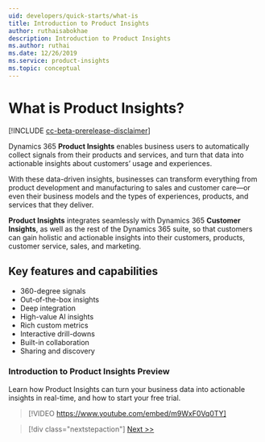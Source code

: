 ```yaml
---
uid: developers/quick-starts/what-is
title: Introduction to Product Insights
author: ruthaisabokhae
description: Introduction to Product Insights
ms.author: ruthai
ms.date: 12/26/2019
ms.service: product-insights
ms.topic: conceptual
---
```


# What is Product Insights?

[!INCLUDE [cc-beta-prerelease-disclaimer]( includes/cc-beta-prerelease-disclaimer.md)]

Dynamics 365 **Product Insights** enables business users to automatically collect signals from their products and services, and turn that data into actionable insights about customers’ usage and experiences.

With these data-driven insights, businesses can transform everything from product development and manufacturing to sales and customer care—or even their business models and the types of experiences, products, and services that they deliver.

**Product Insights** integrates seamlessly with Dynamics 365 **Customer Insights**, as well as the rest of the Dynamics 365 suite, so that customers can gain holistic and actionable insights into their customers, products, customer service, sales, and marketing.

## Key features and capabilities

* 360-degree signals
* Out-of-the-box insights
* Deep integration
* High-value AI insights
* Rich custom metrics
* Interactive drill-downs
* Built-in collaboration
* Sharing and discovery

### Introduction to Product Insights Preview

Learn how Product Insights can turn your business data into actionable insights in real-time, and how to start your free trial.

>[!VIDEO <https://www.youtube.com/embed/m9WxF0Vq0TY]>

> [!div class="nextstepaction"]
> [Next >>](who-uses.md)
